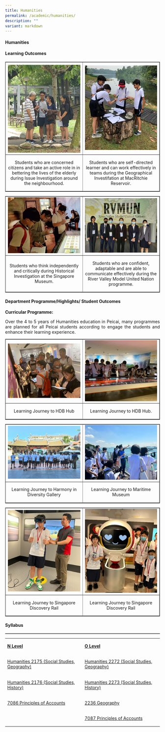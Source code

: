 ```yaml
---
title: Humanities
permalink: /academic/humanities/
description: ""
variant: markdown
---
```

<h4><strong>Humanities</strong></h4>
<h4><strong>Learning Outcomes</strong></h4>
<table style="border-collapse: collapse; width: 100%;" border="1">
<tbody>
<tr>
<td style="width: 33.3333%;"><img style="width: 100%;" src="/images/Humanities_1.jpg"></td>
<td style="width: 33.3333%;"><img style="width: 100%;" src="/images/Humanities_2.jpg"></td>
</tr>
<tr>
<td style="width: 33.3333%;"><p style="text-align: center;">Students who are concerned citizens and take an active role in in bettering the lives of the elderly during Issue Investigation around the neighbourhood. </p></td>
<td style="width: 33.3333%;"><p style="text-align: center;">Students who are self-directed learner and can work effectively in teams during the Geographical Investifation at MacRitchie Reservoir.</p></td>
</tr>
<tr>
</tr>
</tbody>
</table>
<table style="border-collapse: collapse; width: 100%;" border="1">
<tbody>
<tr>
<td style="width: 33.3333%;"><img style="width: 100%;" src="/images/Humanities_3.jpg"></td>
<td style="width: 33.3333%;"><img style="width: 100%;" src="/images/Humanities_4.jpg"></td>
</tr>
<tr>
<td style="width: 33.3333%;"><p style="text-align: center;">Students who think independently and critically during Historical Investigation at the Singapore Museum.</p></td>
<td style="width: 33.3333%;"><p style="text-align: center;">Students who are confident, adaptable and are able to communicate effectively during the River Valley Model United Nation programme.</p></td>
</tr>
<tr>
</tr>
</tbody>
</table>
<h4><strong>Department Programme/Highlights/ Student Outcomes</strong></h4>
<p><b>Curricular Programme:</b></p>
<p align="justify">Over the 4 to 5 years of Humanities education in Peicai, many programmes are planned for all Peicai students according to engage the students and enhance their learning experience.</p>
<table style="border-collapse: collapse; width: 100%;" border="1">
<tbody>
<tr>
<td style="width: 33.3333%;"><img style="width: 100%;" src="/images/Humanities_5.jpg"></td>
<td style="width: 33.3333%;"><img style="width: 100%;" src="/images/Humanities_6.jpg"></td>
</tr>
<tr>
<td style="width: 33.3333%;"><p style="text-align: center;">Learning Journey to HDB Hub</p></td>
<td style="width: 33.3333%;"><p style="text-align: center;">Learning Journey to HDB Hub.</p></td>
</tr>
<tr>
</tr>
</tbody>
</table>
<table style="border-collapse: collapse; width: 100%;" border="1">
<tbody>
<tr>
<td style="width: 33.3333%;"><img style="width: 100%;" src="/images/Humanities_7.jpg"></td>
<td style="width: 33.3333%;"><img style="width: 100%;" src="/images/Humanities_8.jpg"></td>
</tr>
<tr>
<td style="width: 33.3333%;"><p style="text-align: center;">Learning Journey to Harmony in Diversity Gallery</p></td>
<td style="width: 33.3333%;"><p style="text-align: center;">Learning Journey to Maritime Museum</p></td>
</tr>
<tr>
</tr>
</tbody>
</table>
<table style="border-collapse: collapse; width: 100%;" border="1">
<tbody>
<tr>
<td style="width: 33.3333%;"><img style="width: 100%;" src="/images/Humanities_9.jpg"></td>
<td style="width: 33.3333%;"><img style="width: 100%;" src="/images/Humanities_10.jpg"></td>
</tr>
<tr>
<td style="width: 33.3333%;"><p style="text-align: center;">Learning Journey to Singapore Discovery Rail</p></td>
<td style="width: 33.3333%;"><p style="text-align: center;">Learning Journey to Singapore Discovery Rail</p></td>
</tr>
<tr>
</tr>
</tbody>
</table>










<h4><strong>Syllabus</strong></h4>
<table style="border-collapse: collapse; width: 100%;" border="1">
<tbody>
<tr>
</tr></tbody></table><table width="623">
<tbody>
<tr>
<td width="312">
<p><strong><u>N Level</u></strong></p>
</td>
<td width="312">
<p><strong><u>O Level</u></strong></p>
</td>
</tr>
<tr>
<td width="312">
<p><a href="https://www.seab.gov.sg/docs/default-source/national-examinations/syllabus/nlevel/2022syllabus/2175_y22_sy.pdf">Humanities 2175 (Social Studies, Geography)</a></p>
</td>
<td width="312">
<p><a href="https://www.seab.gov.sg/docs/default-source/national-examinations/syllabus/olevel/2022syllabus/2272_y22_sy.pdf">Humanities 2272 (Social Studies, Geography)</a></p>
</td>
</tr>
<tr>
<td width="312">
<p><a href="https://www.seab.gov.sg/docs/default-source/national-examinations/syllabus/nlevel/2022syllabus/2176_y22_sy.pdf">Humanities 2176 (Social Studies, History)</a></p>
</td>
<td width="312">
<p><a href="https://www.seab.gov.sg/docs/default-source/national-examinations/syllabus/olevel/2022syllabus/2273_y22_sy.pdf">Humanities 2273 (Social Studies, History)</a></p>
</td>
</tr>
<tr>
<td width="312">
<p><a href="https://www.seab.gov.sg/docs/default-source/national-examinations/syllabus/nlevel/2022syllabus/7086_y22_sy.pdf">7086 Principles of Accounts</a></p>
</td>
<td width="312">
<p><a href="https://www.seab.gov.sg/docs/default-source/national-examinations/syllabus/olevel/2022syllabus/2273_y22_sy.pdf">2236 Geography</a></p>
</td>
</tr>
<tr>
<td width="312">&nbsp;</td>
<td width="312">
<p><a href="https://www.seab.gov.sg/docs/default-source/national-examinations/syllabus/olevel/2022syllabus/2273_y22_sy.pdf">7087 Principles of Accounts</a></p>
</td>
</tr>
</tbody>
</table>